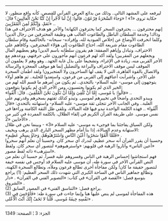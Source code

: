------------------------------------------------------------------------

ليرفعه على المشهد التالي.. وذلك من بدائع العرض القرآني للقصص، كأنه واقع
منظور، لا حكاية تروى «1» ! «وَجاءَ السَّحَرَةُ فِرْعَوْنَ، قالُوا: إِنَّ لَنا لَأَجْراً إِنْ
كُنَّا نَحْنُ الْغالِبِينَ؟ قالَ: نَعَمْ، وَإِنَّكُمْ لَمِنَ الْمُقَرَّبِينَ» ..  
إنهم محترفون ... يحترفون السحر كما يحترفون الكهانة! والأجر هو هدف
الاحتراف في هذا وذاك! وخدمة السلطان الباطل والطاغوت الغالب هي وظيفة
المحترفين من رجال الدين! وكلما انحرفت الأوضاع عن إخلاص العبودية لله،
وإفراده- سبحانه- بالحاكمية وقام سلطان الطاغوت مقام شريعة الله، احتاج
الطاغوت إلى هؤلاء المحترفين، وكافأهم على الاحتراف، وتبادل وإياهم الصفقة:
هم يقرون سلطانه باسم الدين! وهو يعطيهم المال ويجعلهم من المقربين! ولقد
أكد لهم فرعون أنهم مأجورون على حرفتهم، ووعدهم مع الأجر القربى منه، زيادة
في الإغراء، وتشجيعاً على بذل غاية الجهد.. وهو وهم لا يعلمون أن الموقف ليس
موقف الاحتراف والبراعة والتضليل إنما هو موقف المعجزة والرسالة والاتصال
بالقوة القاهرة، التي لا يقف لها الساحرون ولا المتجبرون! ولقد اطمأن
السحرة على الأجر، واشرأبت أعناقهم إلى القربى من فرعون، واستعدوا للحلبة..
ثم هاهم أولاء يتوجهون إلى موسى- عليه السلام- بالتحدي.. ثم يكون من أمرهم
ما قسم الله لهم من الخير الذي لم يكونوا يحتسبون، ومن الأجر الذي لم
يكونوا يتوقعون:  
«قالُوا: يا مُوسى، إِمَّا أَنْ تُلْقِيَ وَإِمَّا أَنْ نَكُونَ نَحْنُ الْمُلْقِينَ.. قالَ: أَلْقُوا» ..  
ويبدو التحدي واضحاً في تخييرهم لموسى. وتبدو كذلك ثقتهم بسحرهم وقدرتهم على
الغلبة.. وفي الجانب الآخر تتجلى ثقة موسى- عليه السلام- واستهانته
بالتحدي: «قالَ أَلْقُوا» .. فهذه الكلمة الواحدة تبدو فيها قلة المبالاة،
وتلقي ظل الثقة الكامنة وراءها في نفس موسى. على طريقة القرآن الكريم في
إلقاء الظلال، بالكلمة المفردة في كثير من الأحايين «2» .  
ولكن السياق يفاجئنا بما فوجىء به موسى- عليه السلام «3» - وبينما نحن في
ظلال الاستهانة وعدم المبالاة، إذا بنا أمام مظهر السحر البارع، الذي يرهب
ويخيف:  
«فَلَمَّا أَلْقَوْا سَحَرُوا أَعْيُنَ النَّاسِ وَاسْتَرْهَبُوهُمْ، وَجاؤُ بِسِحْرٍ عَظِيمٍ» .  
وحسبنا أن يقرر القرآن أنه سحر عظيم، لندرك أي سحر كان. وحسبنا أن نعلم
أنهم سحروا «أعين الناس» وأثاروا الرهبة في قلوبهم: «واسترهبوهم» لنتصور أي
سحر كان. ولفظ «استرهب» ذاته لفظ مصور.  
فهم استجاشوا إحساس الرهبة في الناس وقسروهم عليه قسراً. ثم حسبنا أن نعلم
من النص القرآني الآخر في سورة طه، أن موسى عليه السلام قد أوجس في نفسه
خيفة لنتصور حقيقة ما كان! ولكن مفاجأة أخرى تطالع فرعون وملأه، وتطالع
السحرة الكهنة، وتطالع جماهير الناس في الساحة الكبرى التي شهدت ذلك السحر
العظيم: (1) يراجع بتوسع فصل: «القصة في القرآن» في كتاب: «التصوير الفني
في القرآن» . «دار الشروق» .  
(2) يراجع فصل: «التناسق الفني» في المصدر السابق.  
(3) هذه المفاجأة لموسى لم ينص عليها هنا وإنما جاءت في سورة طه: «فَأَوْجَسَ فِي
نَفْسِهِ خِيفَةً مُوسى. قُلْنا لا تَخَفْ إِنَّكَ أَنْتَ الْأَعْلى» .

------------------------------------------------------------------------

الجزء: 3 ¦ الصفحة: 1349
